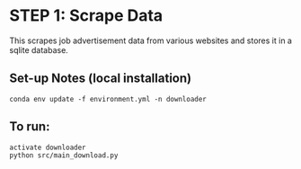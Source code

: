 # STEP 1:  Scrape Data

This scrapes job advertisement data from various websites
and stores it in a sqlite database.


## Set-up Notes (local installation)

```
conda env update -f environment.yml -n downloader 
```

## To run:

```
activate downloader
python src/main_download.py
```

